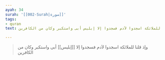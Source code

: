 ```yaml
---
ayah: 34
surah: '[[002-Surah|سورة]]'
tags:
- quran
text: وإذ قلنا للملائكة اسجدوا لآدم فسجدوا إلا إبليس أبى واستكبر وكان من الكافرين

---
```

> وإذ قلنا للملائكة اسجدوا لآدم فسجدوا إلا [[إبليس]] أبى واستكبر وكان من الكافرين
